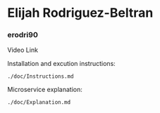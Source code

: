 # Elijah Rodriguez-Beltran
### erodri90
Video Link

    
Installation and excution instructions:

    ./doc/Instructions.md
Microservice explanation:

    ./doc/Explanation.md

